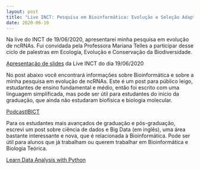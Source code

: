 ```yaml
---
layout: post
title: "Live INCT: Pesquisa em Bioinformática: Evolução e Seleção Adaptativa de ncRNAs"
date: 2020-06-19
---
```


Na live do INCT de 19/06/2020, apresentarei minha pesquisa em evolução de ncRNAs. Fui convidada pela Professora Mariana Telles 
a participar desse ciclo de palestras em Ecologia, Evolução e Conservação da Biodiversidade.  

   [Apresentação de slides](https://github.com/waltercostamb/SSS-test/blob/master/research_bioinformatics_MBWC.pdf) da Live INCT do dia 19/06/2020 

No post abaixo você encontrará informações sobre Bioinformática e sobre a minha pesquisa em evolução de ncRNAs. Este é um post 
para público leigo, estudantes de ensino fundamental e médio, então foi escrito com uma linguagem simplificada, mas pode ser 
útil para estudantes do início da graduação, que ainda não estudaram biofísica e biologia molecular.  

   [PodcastIBICT](https://waltercostamb.github.io/blog/2020/05/22/PodcastIBICT)  
 
Para os estudantes mais avançados de graduação e pós-graduação, escrevi um post sobre ciência de dados e Big Data (em inglês), 
uma área bastante interessante e nova, que é relacionada à Bioinformática. Pode ser útil para alunos que já trabalham ou
querem trabalhar em Bioinformática e Biologia Teórica.

   [Learn Data Analysis with Python](https://waltercostamb.github.io/blog/2020/04/07/data-analysis-python)
  
